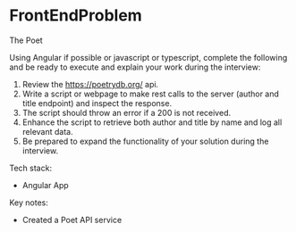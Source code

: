 # FrontEndProblem

The Poet
 

Using Angular if possible or javascript or typescript, complete the following and be ready to execute and explain your work during the interview:
1. Review the  https://poetrydb.org/ api.
2. Write a script or webpage to make rest calls to the server (author and title endpoint) and inspect the response.
3. The script should throw an error if a 200 is not received.
4. Enhance the script to retrieve both author and title by name and log all relevant data.
5. Be prepared to expand the functionality of your solution during the interview.


Tech stack: 
* Angular App

Key notes: 
* Created a Poet API service 
